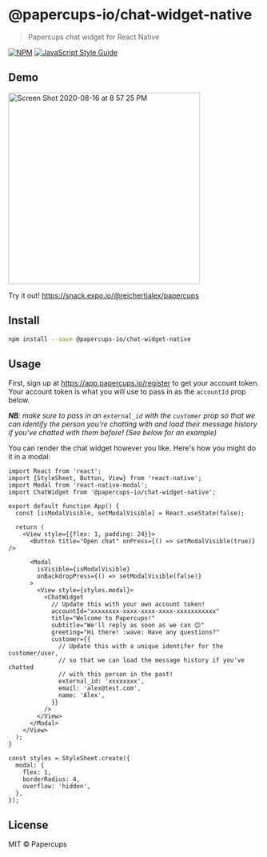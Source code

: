 # @papercups-io/chat-widget-native

> Papercups chat widget for React Native

[![NPM](https://img.shields.io/npm/v/@papercups-io/chat-widget-native.svg)](https://www.npmjs.com/package/@papercups-io/chat-widget-native) [![JavaScript Style Guide](https://img.shields.io/badge/code_style-standard-brightgreen.svg)](https://standardjs.com)

## Demo

<img width="383" alt="Screen Shot 2020-08-16 at 8 57 25 PM" src="https://user-images.githubusercontent.com/5264279/90348303-6c04d080-e003-11ea-8976-6f9d355ca4c8.png">

Try it out! https://snack.expo.io/@reichertjalex/papercups

## Install

```bash
npm install --save @papercups-io/chat-widget-native
```

## Usage

First, sign up at https://app.papercups.io/register to get your account token. Your account token is what you will use to pass in as the `accountId` prop below.

***NB**: make sure to pass in an `external_id` with the `customer` prop so that we can identify the person you're chatting with and load their message history if you've chatted with them before! (See below for an example)*

You can render the chat widget however you like. Here's how you might do it in a modal:

```tsx
import React from 'react';
import {StyleSheet, Button, View} from 'react-native';
import Modal from 'react-native-modal';
import ChatWidget from '@papercups-io/chat-widget-native';

export default function App() {
  const [isModalVisible, setModalVisible] = React.useState(false);

  return (
    <View style={{flex: 1, padding: 24}}>
      <Button title="Open chat" onPress={() => setModalVisible(true)} />

      <Modal
        isVisible={isModalVisible}
        onBackdropPress={() => setModalVisible(false)}
      >
        <View style={styles.modal}>
          <ChatWidget
            // Update this with your own account token!
            accountId="xxxxxxxx-xxxx-xxxx-xxxx-xxxxxxxxxxx"
            title="Welcome to Papercups!"
            subtitle="We'll reply as soon as we can 😊"
            greeting="Hi there! :wave: Have any questions?"
            customer={{
              // Update this with a unique identifer for the customer/user,
              // so that we can load the message history if you've chatted
              // with this person in the past!
              external_id: 'xxxxxxxx',
              email: 'alex@test.com',
              name: 'Alex',
            }}
          />
        </View>
      </Modal>
    </View>
  );
}

const styles = StyleSheet.create({
  modal: {
    flex: 1,
    borderRadius: 4,
    overflow: 'hidden',
  },
});
```

## License

MIT © Papercups

